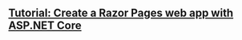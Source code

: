 <h2>
  <a href='https://learn.microsoft.com/en-us/aspnet/core/tutorials/razor-pages/?view=aspnetcore-8.0&viewFallbackFrom=aspnetcore-2.1&preserve-view=true' target='_blank'>
    Tutorial: Create a Razor Pages web app with ASP.NET Core</a>
</h2>
